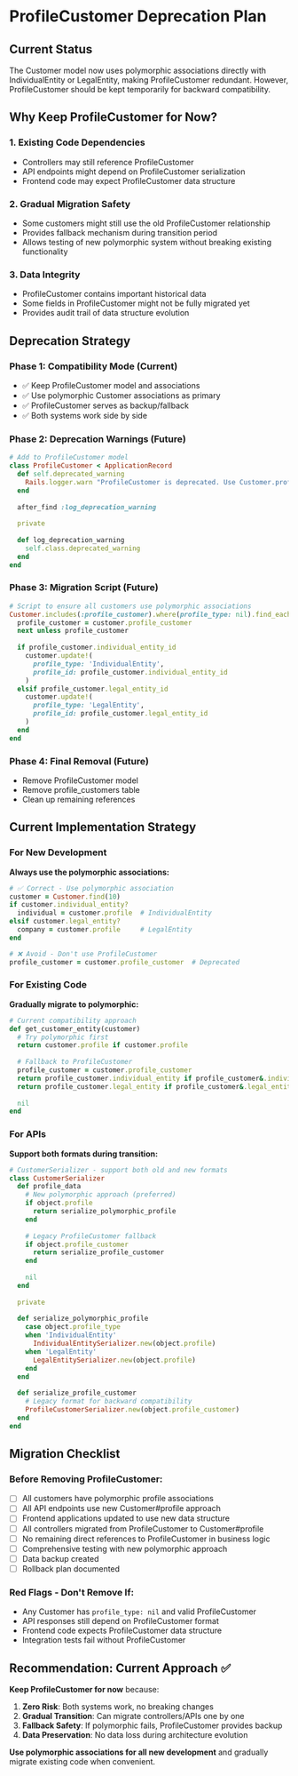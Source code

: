 # ProfileCustomer Deprecation Plan

## Current Status
The Customer model now uses polymorphic associations directly with IndividualEntity or LegalEntity, making ProfileCustomer redundant. However, ProfileCustomer should be kept temporarily for backward compatibility.

## Why Keep ProfileCustomer for Now?

### 1. **Existing Code Dependencies**
- Controllers may still reference ProfileCustomer
- API endpoints might depend on ProfileCustomer serialization
- Frontend code may expect ProfileCustomer data structure

### 2. **Gradual Migration Safety**
- Some customers might still use the old ProfileCustomer relationship
- Provides fallback mechanism during transition period
- Allows testing of new polymorphic system without breaking existing functionality

### 3. **Data Integrity**
- ProfileCustomer contains important historical data
- Some fields in ProfileCustomer might not be fully migrated yet
- Provides audit trail of data structure evolution

## Deprecation Strategy

### Phase 1: Compatibility Mode (Current)
- ✅ Keep ProfileCustomer model and associations
- ✅ Use polymorphic Customer associations as primary
- ✅ ProfileCustomer serves as backup/fallback
- ✅ Both systems work side by side

### Phase 2: Deprecation Warnings (Future)
```ruby
# Add to ProfileCustomer model
class ProfileCustomer < ApplicationRecord
  def self.deprecated_warning
    Rails.logger.warn "ProfileCustomer is deprecated. Use Customer.profile polymorphic association instead."
  end
  
  after_find :log_deprecation_warning
  
  private
  
  def log_deprecation_warning
    self.class.deprecated_warning
  end
end
```

### Phase 3: Migration Script (Future)
```ruby
# Script to ensure all customers use polymorphic associations
Customer.includes(:profile_customer).where(profile_type: nil).find_each do |customer|
  profile_customer = customer.profile_customer
  next unless profile_customer
  
  if profile_customer.individual_entity_id
    customer.update!(
      profile_type: 'IndividualEntity',
      profile_id: profile_customer.individual_entity_id
    )
  elsif profile_customer.legal_entity_id
    customer.update!(
      profile_type: 'LegalEntity', 
      profile_id: profile_customer.legal_entity_id
    )
  end
end
```

### Phase 4: Final Removal (Future)
- Remove ProfileCustomer model
- Remove profile_customers table
- Clean up remaining references

## Current Implementation Strategy

### For New Development
**Always use the polymorphic associations:**
```ruby
# ✅ Correct - Use polymorphic association
customer = Customer.find(10)
if customer.individual_entity?
  individual = customer.profile  # IndividualEntity
elsif customer.legal_entity?
  company = customer.profile     # LegalEntity
end

# ❌ Avoid - Don't use ProfileCustomer
profile_customer = customer.profile_customer  # Deprecated
```

### For Existing Code
**Gradually migrate to polymorphic:**
```ruby
# Current compatibility approach
def get_customer_entity(customer)
  # Try polymorphic first
  return customer.profile if customer.profile
  
  # Fallback to ProfileCustomer
  profile_customer = customer.profile_customer
  return profile_customer.individual_entity if profile_customer&.individual_entity
  return profile_customer.legal_entity if profile_customer&.legal_entity
  
  nil
end
```

### For APIs
**Support both formats during transition:**
```ruby
# CustomerSerializer - support both old and new formats
class CustomerSerializer
  def profile_data
    # New polymorphic approach (preferred)
    if object.profile
      return serialize_polymorphic_profile
    end
    
    # Legacy ProfileCustomer fallback
    if object.profile_customer
      return serialize_profile_customer
    end
    
    nil
  end
  
  private
  
  def serialize_polymorphic_profile
    case object.profile_type
    when 'IndividualEntity'
      IndividualEntitySerializer.new(object.profile)
    when 'LegalEntity'  
      LegalEntitySerializer.new(object.profile)
    end
  end
  
  def serialize_profile_customer
    # Legacy format for backward compatibility
    ProfileCustomerSerializer.new(object.profile_customer)
  end
end
```

## Migration Checklist

### Before Removing ProfileCustomer:
- [ ] All customers have polymorphic profile associations
- [ ] All API endpoints use new Customer#profile approach
- [ ] Frontend applications updated to use new data structure
- [ ] All controllers migrated from ProfileCustomer to Customer#profile
- [ ] No remaining direct references to ProfileCustomer in business logic
- [ ] Comprehensive testing with new polymorphic approach
- [ ] Data backup created
- [ ] Rollback plan documented

### Red Flags - Don't Remove If:
- Any Customer has `profile_type: nil` and valid ProfileCustomer
- API responses still depend on ProfileCustomer format
- Frontend code expects ProfileCustomer data structure
- Integration tests fail without ProfileCustomer

## Recommendation: Current Approach ✅

**Keep ProfileCustomer for now** because:
1. **Zero Risk**: Both systems work, no breaking changes
2. **Gradual Transition**: Can migrate controllers/APIs one by one
3. **Fallback Safety**: If polymorphic fails, ProfileCustomer provides backup
4. **Data Preservation**: No data loss during architecture evolution

**Use polymorphic associations for all new development** and gradually migrate existing code when convenient.